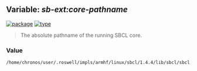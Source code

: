 ## Variable: ***sb-ext:*core-pathname****
[![package](https://img.shields.io/badge/Package-SB--EXT-5f9ea0.svg?style=social&colorA=999999)](../) [![type](https://img.shields.io/badge/Type-Variable-5f9ea0.svg?style=social&colorA=999999)](../#variable) 

> The absolute pathname of the running SBCL core.

### Value
```
/home/chronos/user/.roswell/impls/armhf/linux/sbcl/1.4.4/lib/sbcl/sbcl.core
```
